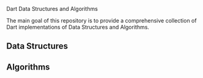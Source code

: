 Dart Data Structures and Algorithms

The main goal of this repository is to provide a comprehensive collection of Dart implementations of Data Structures and Algorithms.

## Data Structures

## Algorithms
